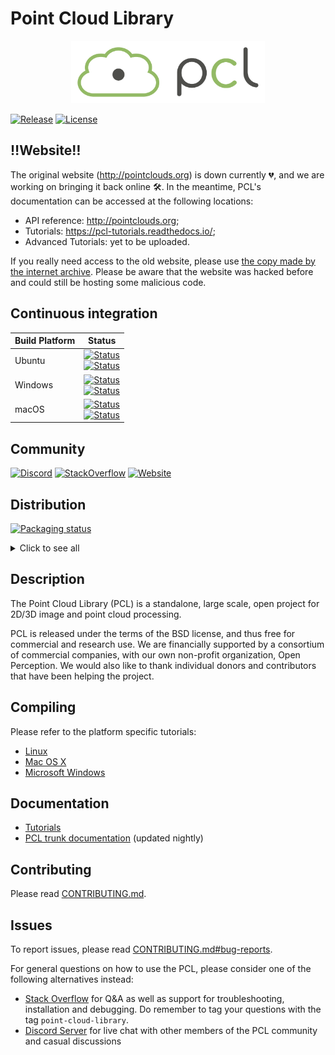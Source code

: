 # Point Cloud Library

<p align="center"><img src="pcl.png" height="100"></p>

[![Release][release-image]][releases]
[![License][license-image]][license]

[release-image]: https://img.shields.io/badge/release-1.10.1-green.svg?style=flat
[releases]: https://github.com/PointCloudLibrary/pcl/releases

[license-image]: https://img.shields.io/badge/license-BSD-green.svg?style=flat
[license]: https://github.com/PointCloudLibrary/pcl/blob/master/LICENSE.txt

:bangbang:Website:bangbang:
-------

The original website (http://pointclouds.org) is down currently :broken_heart:, and we are working on bringing it back online :hammer_and_wrench:. In the meantime, PCL's documentation can be accessed at the following locations:
- API reference: http://pointclouds.org;
- Tutorials: https://pcl-tutorials.readthedocs.io/;
- Advanced Tutorials: yet to be uploaded.

If you really need access to the old website, please use [the copy made by the internet archive](https://web.archive.org/web/20191017164724/http://www.pointclouds.org/). Please be aware that the website was hacked before and could still be hosting some malicious code.

Continuous integration
----------------------
[ci-latest-build]: https://dev.azure.com/PointCloudLibrary/pcl/_build/latest?definitionId=9&branchName=master
[ci-ubuntu-16.04]: https://dev.azure.com/PointCloudLibrary/pcl/_apis/build/status/9?branchName=master&stageName=Build%20Ubuntu&jobName=Ubuntu&configuration=Ubuntu%2016.04%20GCC&label=Ubuntu%2016.04
[ci-ubuntu-19.10]: https://dev.azure.com/PointCloudLibrary/pcl/_apis/build/status/9?branchName=master&stageName=Build%20Ubuntu&jobName=Ubuntu&configuration=Ubuntu%2019.10%20GCC&label=Ubuntu%2019.10
[ci-windows-x86]: https://dev.azure.com/PointCloudLibrary/pcl/_apis/build/status/9?branchName=master&stageName=Build%20Windows&jobName=Windows%20VS2017%20Build&configuration=Windows%20VS2017%20Build%20x86&label=Windows%20VS2017%20x86
[ci-windows-x64]: https://dev.azure.com/PointCloudLibrary/pcl/_apis/build/status/9?branchName=master&stageName=Build%20Windows&jobName=Windows%20VS2017%20Build&configuration=Windows%20VS2017%20Build%20x64&label=Windows%20VS2017%20x64
[ci-macos-10.14]: https://dev.azure.com/PointCloudLibrary/pcl/_apis/build/status/9?branchName=master&stageName=Build%20macOS&jobName=macOS&configuration=macOS%20Mojave%2010.14&label=macOS%20Mojave%2010.14
[ci-macos-10.15]: https://dev.azure.com/PointCloudLibrary/pcl/_apis/build/status/9?branchName=master&stageName=Build%20macOS&jobName=macOS&configuration=macOS%20Catalina%2010.15&label=macOS%20Catalina%2010.15

Build Platform           | Status                                                                                                                                                                                                                                                                                                                                       
------------------------ | ------------------------------------------------------------------------------------------------- |
Ubuntu                   | [![Status][ci-ubuntu-16.04]][ci-latest-build] <br> [![Status][ci-ubuntu-19.10]][ci-latest-build]  |
Windows                  | [![Status][ci-windows-x86]][ci-latest-build]  <br> [![Status][ci-windows-x64]][ci-latest-build]   |                                                                                                                                                                    
macOS                    | [![Status][ci-macos-10.14]][ci-latest-build]  <br> [![Status][ci-macos-10.15]][ci-latest-build]   |                                                                                                                                                                    

Community
---------
[![Discord][discord-image]][discord-server]
[![StackOverflow][so-question-count]][stackoverflow]
[![Website][website-status]][website]


[discord-image]: https://img.shields.io/discord/694824801977630762?color=7289da&label=community%20chat&logo=discord&style=plastic
[discord-server]: https://discord.gg/JFFMAXS
[website-status]: https://img.shields.io/website/http/www.pointclouds.org.svg?down_color=red&down_message=is%20down&up_color=yellow&up_message=is%20outdated
[website]: http://www.pointclouds.org

[so-question-count]: https://img.shields.io/stackexchange/stackoverflow/t/point-cloud-library.svg?logo=stackoverflow
[stackoverflow]: https://stackoverflow.com/questions/tagged/point-cloud-library

Distribution
---------
[![Packaging status](https://repology.org/badge/tiny-repos/pcl-pointclouds.svg)](https://repology.org/project/pcl-pointclouds/badges)
<details>
<summary>Click to see all</summary>
<p>
<a href="https://repology.org/project/pcl-pointclouds/versions"><img src="https://repology.org/badge/vertical-allrepos/pcl-pointclouds.svg?header=pcl-pointclouds"></a>
</p>
</details>

Description
-----------
The Point Cloud Library (PCL) is a standalone, large scale, open project for 2D/3D image and point cloud processing.

PCL is released under the terms of the BSD license, and thus free for commercial and research use. We are financially supported by a consortium of commercial companies, with our own non-profit organization, Open Perception. We would also like to thank individual donors and contributors that have been helping the project.

Compiling
---------
Please refer to the platform specific tutorials:
 - [Linux](http://www.pointclouds.org/documentation/tutorials/compiling_pcl_posix.php)
 - [Mac OS X](http://www.pointclouds.org/documentation/tutorials/compiling_pcl_macosx.php)
 - [Microsoft Windows](http://www.pointclouds.org/documentation/tutorials/compiling_pcl_windows.php)

Documentation
-------------
- [Tutorials](http://www.pointclouds.org/documentation/tutorials/)
- [PCL trunk documentation](https://pointcloudlibrary.github.io/documentation/) (updated nightly)

Contributing
------------
Please read [CONTRIBUTING.md](https://github.com/PointCloudLibrary/pcl/blob/master/CONTRIBUTING.md).

Issues
------
To report issues, please read [CONTRIBUTING.md#bug-reports](https://github.com/PointCloudLibrary/pcl/blob/master/CONTRIBUTING.md#bug-reports).

For general questions on how to use the PCL, please consider one of the following alternatives instead:
* [Stack Overflow](https://stackoverflow.com/questions/tagged/point-cloud-library)
for Q&A as well as support for troubleshooting, installation and debugging. Do
remember to tag your questions with the tag `point-cloud-library`.
* [Discord Server](https://discord.gg/JFFMAXS) for live chat with
other members of the PCL community and casual discussions

<!-- 
  * Mailing list: The [PCL Google Group](https://groups.google.com/forum/#!forum/point-cloud-library)
-->

<!-- There's an option of creating our own compatibility tracker

API/ABI Compatibility Report
------
For details about API/ABI changes over the timeline please check PCL's page at [ABI Laboratory](https://abi-laboratory.pro/tracker/timeline/pcl/).
-->
